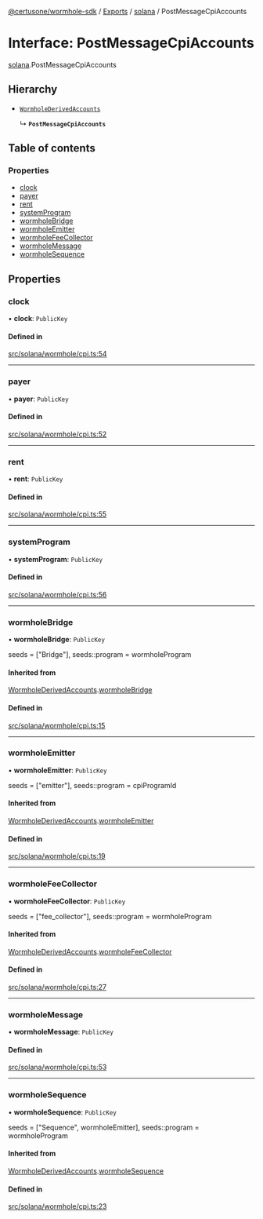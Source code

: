 [@certusone/wormhole-sdk](../README.md) / [Exports](../modules.md) / [solana](../modules/solana.md) / PostMessageCpiAccounts

# Interface: PostMessageCpiAccounts

[solana](../modules/solana.md).PostMessageCpiAccounts

## Hierarchy

- [`WormholeDerivedAccounts`](solana.WormholeDerivedAccounts.md)

  ↳ **`PostMessageCpiAccounts`**

## Table of contents

### Properties

- [clock](solana.PostMessageCpiAccounts.md#clock)
- [payer](solana.PostMessageCpiAccounts.md#payer)
- [rent](solana.PostMessageCpiAccounts.md#rent)
- [systemProgram](solana.PostMessageCpiAccounts.md#systemprogram)
- [wormholeBridge](solana.PostMessageCpiAccounts.md#wormholebridge)
- [wormholeEmitter](solana.PostMessageCpiAccounts.md#wormholeemitter)
- [wormholeFeeCollector](solana.PostMessageCpiAccounts.md#wormholefeecollector)
- [wormholeMessage](solana.PostMessageCpiAccounts.md#wormholemessage)
- [wormholeSequence](solana.PostMessageCpiAccounts.md#wormholesequence)

## Properties

### clock

• **clock**: `PublicKey`

#### Defined in

[src/solana/wormhole/cpi.ts:54](https://github.com/wormhole-foundation/wormhole/blob/7bc96a1e/sdk/js/src/solana/wormhole/cpi.ts#L54)

___

### payer

• **payer**: `PublicKey`

#### Defined in

[src/solana/wormhole/cpi.ts:52](https://github.com/wormhole-foundation/wormhole/blob/7bc96a1e/sdk/js/src/solana/wormhole/cpi.ts#L52)

___

### rent

• **rent**: `PublicKey`

#### Defined in

[src/solana/wormhole/cpi.ts:55](https://github.com/wormhole-foundation/wormhole/blob/7bc96a1e/sdk/js/src/solana/wormhole/cpi.ts#L55)

___

### systemProgram

• **systemProgram**: `PublicKey`

#### Defined in

[src/solana/wormhole/cpi.ts:56](https://github.com/wormhole-foundation/wormhole/blob/7bc96a1e/sdk/js/src/solana/wormhole/cpi.ts#L56)

___

### wormholeBridge

• **wormholeBridge**: `PublicKey`

seeds = ["Bridge"], seeds::program = wormholeProgram

#### Inherited from

[WormholeDerivedAccounts](solana.WormholeDerivedAccounts.md).[wormholeBridge](solana.WormholeDerivedAccounts.md#wormholebridge)

#### Defined in

[src/solana/wormhole/cpi.ts:15](https://github.com/wormhole-foundation/wormhole/blob/7bc96a1e/sdk/js/src/solana/wormhole/cpi.ts#L15)

___

### wormholeEmitter

• **wormholeEmitter**: `PublicKey`

seeds = ["emitter"], seeds::program = cpiProgramId

#### Inherited from

[WormholeDerivedAccounts](solana.WormholeDerivedAccounts.md).[wormholeEmitter](solana.WormholeDerivedAccounts.md#wormholeemitter)

#### Defined in

[src/solana/wormhole/cpi.ts:19](https://github.com/wormhole-foundation/wormhole/blob/7bc96a1e/sdk/js/src/solana/wormhole/cpi.ts#L19)

___

### wormholeFeeCollector

• **wormholeFeeCollector**: `PublicKey`

seeds = ["fee_collector"], seeds::program = wormholeProgram

#### Inherited from

[WormholeDerivedAccounts](solana.WormholeDerivedAccounts.md).[wormholeFeeCollector](solana.WormholeDerivedAccounts.md#wormholefeecollector)

#### Defined in

[src/solana/wormhole/cpi.ts:27](https://github.com/wormhole-foundation/wormhole/blob/7bc96a1e/sdk/js/src/solana/wormhole/cpi.ts#L27)

___

### wormholeMessage

• **wormholeMessage**: `PublicKey`

#### Defined in

[src/solana/wormhole/cpi.ts:53](https://github.com/wormhole-foundation/wormhole/blob/7bc96a1e/sdk/js/src/solana/wormhole/cpi.ts#L53)

___

### wormholeSequence

• **wormholeSequence**: `PublicKey`

seeds = ["Sequence", wormholeEmitter], seeds::program = wormholeProgram

#### Inherited from

[WormholeDerivedAccounts](solana.WormholeDerivedAccounts.md).[wormholeSequence](solana.WormholeDerivedAccounts.md#wormholesequence)

#### Defined in

[src/solana/wormhole/cpi.ts:23](https://github.com/wormhole-foundation/wormhole/blob/7bc96a1e/sdk/js/src/solana/wormhole/cpi.ts#L23)
